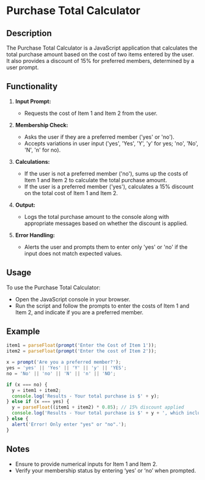 # Purchase Total Calculator

## Description

The Purchase Total Calculator is a JavaScript application that calculates the total purchase amount based on the cost of two items entered by the user. It also provides a discount of 15% for preferred members, determined by a user prompt.

## Functionality

1. **Input Prompt:**
   - Requests the cost of Item 1 and Item 2 from the user.

2. **Membership Check:**
   - Asks the user if they are a preferred member ('yes' or 'no').
   - Accepts variations in user input ('yes', 'Yes', 'Y', 'y' for yes; 'no', 'No', 'N', 'n' for no).

3. **Calculations:**
   - If the user is not a preferred member ('no'), sums up the costs of Item 1 and Item 2 to calculate the total purchase amount.
   - If the user is a preferred member ('yes'), calculates a 15% discount on the total cost of Item 1 and Item 2.

4. **Output:**
   - Logs the total purchase amount to the console along with appropriate messages based on whether the discount is applied.

5. **Error Handling:**
   - Alerts the user and prompts them to enter only 'yes' or 'no' if the input does not match expected values.

## Usage

To use the Purchase Total Calculator:
- Open the JavaScript console in your browser.
- Run the script and follow the prompts to enter the costs of Item 1 and Item 2, and indicate if you are a preferred member.

## Example

```javascript
item1 = parseFloat(prompt('Enter the Cost of Item 1'));
item2 = parseFloat(prompt('Enter the cost of Item 2'));

x = prompt('Are you a preferred member?');
yes = 'yes' || 'Yes' || 'Y' || 'y' || 'YES';
no = 'No' || 'no' || 'N' || 'n' || 'NO';

if (x === no) {
  y = item1 + item2;
  console.log('Results - Your total purchase is $' + y);
} else if (x === yes) {
  y = parseFloat((item1 + item2) * 0.85); // 15% discount applied
  console.log('Results - Your total purchase is $' + y + ', which includes your 15% discount.');
} else {
  alert('Error! Only enter "yes" or "no".');
}
```

## Notes
 
- Ensure to provide numerical inputs for Item 1 and Item 2.
- Verify your membership status by entering ‘yes’ or ‘no’ when prompted.
